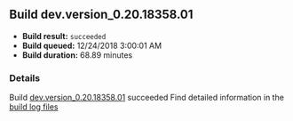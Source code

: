 ## Build dev.version_0.20.18358.01
- **Build result:** `succeeded`
- **Build queued:** 12/24/2018 3:00:01 AM
- **Build duration:** 68.89 minutes
### Details
Build [dev.version_0.20.18358.01](https://winappstudio.visualstudio.com/web/build.aspx?pcguid=a4ef43be-68ce-4195-a619-079b4d9834c2&builduri=vstfs%3a%2f%2f%2fBuild%2fBuild%2f26811) succeeded
Find detailed information in the [build log files](https://uwpctdiags.blob.core.windows.net/buildlogs/dev.version_0.20.18358.01_logs.zip)
